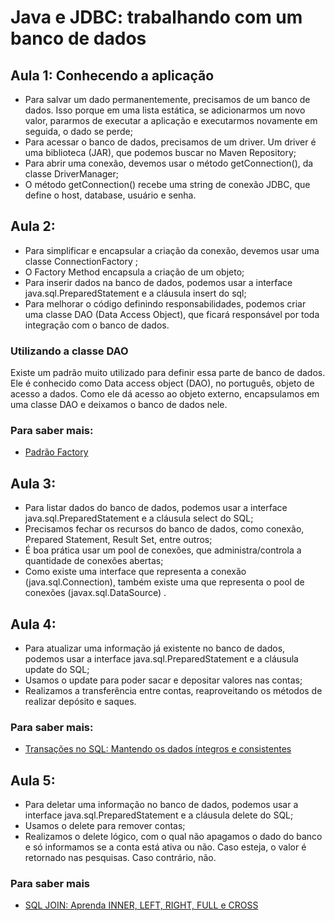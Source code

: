 # Java e JDBC: trabalhando com um banco de dados

## Aula 1: Conhecendo a aplicação

- Para salvar um dado permanentemente, precisamos de um banco de dados. Isso porque em uma lista estática, se adicionarmos um novo valor, pararmos de executar a aplicação e executarmos novamente em seguida, o dado se perde;
- Para acessar o banco de dados, precisamos de um driver. Um driver é uma biblioteca (JAR), que podemos buscar no Maven Repository;
- Para abrir uma conexão, devemos usar o método getConnection(), da classe DriverManager;
- O método getConnection() recebe uma string de conexão JDBC, que define o host, database, usuário e senha.

## Aula 2: 

- Para simplificar e encapsular a criação da conexão, devemos usar uma classe ConnectionFactory ;
- O Factory Method encapsula a criação de um objeto;
- Para inserir dados na banco de dados, podemos usar a interface java.sql.PreparedStatement e a cláusula insert do sql;
- Para melhorar o código definindo responsabilidades, podemos criar uma classe DAO (Data Access Object), que ficará responsável por toda integração com o banco de dados.

### Utilizando a classe DAO

Existe um padrão muito utilizado para definir essa parte de banco de dados. Ele é conhecido como Data access object (DAO), no português, objeto de acesso a dados. Como ele dá acesso ao objeto externo, encapsulamos em uma classe DAO e deixamos o banco de dados nele. 

### Para saber mais:

- [Padrão Factory](https://refactoring.guru/pt-br/design-patterns/factory-method)

## Aula 3:

- Para listar dados do banco de dados, podemos usar a interface java.sql.PreparedStatement e a cláusula select do SQL;
- Precisamos fechar os recursos do banco de dados, como conexão, Prepared Statement, Result Set, entre outros;
- É boa prática usar um pool de conexões, que administra/controla a quantidade de conexões abertas;
- Como existe uma interface que representa a conexão (java.sql.Connection), também existe uma que representa o pool de conexões (javax.sql.DataSource) .

## Aula 4:

- Para atualizar uma informação já existente no banco de dados, podemos usar a interface java.sql.PreparedStatement e a cláusula update do SQL;
- Usamos o update para poder sacar e depositar valores nas contas;
- Realizamos a transferência entre contas, reaproveitando os métodos de realizar depósito e saques.

### Para saber mais:

- [Transações no SQL: Mantendo os dados íntegros e consistentes](https://www.alura.com.br/artigos/transacoes-no-sql-mantendo-os-dados-integros?_gl=1*jqakob*_ga*MTc3NTM0NzMwNi4xNjczODg5Nzkz*_ga_1EPWSW3PCS*MTY5NzEyMTgzMy4xNjMuMS4xNjk3MTIxODM0LjAuMC4w*_fplc*UHcyUzExb1kxJTJGQXR1dkcxa3kyQkNZdzZMWlA4QkZ4MzJDeUFmRXM5YWpDVEY3R3N0NGdudyUyQkslMkZnWWcza3NRVmgySVRBWUoyaGdSZldDdmdja1k1cG5yOFhST01OJTJGJTJCUXN1TlpXJTJGV1ZLUU5kVDBZRWNhVEhhQ2tqWk5XeVpRJTNEJTNE)

## Aula 5:

- Para deletar uma informação no banco de dados, podemos usar a interface java.sql.PreparedStatement e a cláusula delete do SQL;
- Usamos o delete para remover contas;
- Realizamos o delete lógico, com o qual não apagamos o dado do banco e só informamos se a conta está ativa ou não. Caso esteja, o valor é retornado nas pesquisas. Caso contrário, não.

### Para saber mais

- [SQL JOIN: Aprenda INNER, LEFT, RIGHT, FULL e CROSS](https://www.alura.com.br/artigos/join-em-sql?_gl=1*1rjd222*_ga*MTc3NTM0NzMwNi4xNjczODg5Nzkz*_ga_1EPWSW3PCS*MTY5NzEzMTg3NS4xNjQuMS4xNjk3MTMxOTQ0LjAuMC4w*_fplc*RyUyQk5vZ1NxRm9rb0lrOWRVb0tGbDB2YkQ0UXpaUHQyWlJRQUFZUzhFT0lua2JWUHklMkJzSExLNzZINlF2S2VDU0ExVHQ3Nndia2Z6SmZZdlhIaWFDTllGdE52UWpITEw0ZmFobmJZRWcwWTNUV3doQU9ianBzaG1aUWNOUXI1ZyUzRCUzRA..)